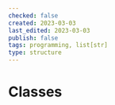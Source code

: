 ```yaml
---
checked: false
created: 2023-03-03
last_edited: 2023-03-03
publish: false
tags: programming, list[str]
type: structure
---
```

# Classes
